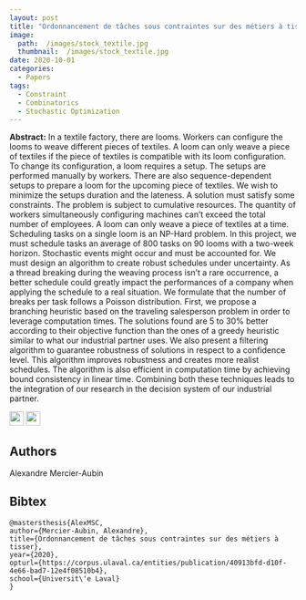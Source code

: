 ```yaml
---
layout: post
title: "Ordonnancement de tâches sous contraintes sur des métiers à tisser"
image: 
  path:  /images/stock_textile.jpg
  thumbnail:  /images/stock_textile.jpg
date: 2020-10-01
categories:
  - Papers
tags:
  - Constraint
  - Combinatorics
  - Stochastic Optimization
---
```


**Abstract:** In a textile factory, there are looms. Workers can configure the looms to weave different pieces of
textiles. A loom can only weave a piece of textiles if the piece of textiles is compatible with its loom
configuration. To change its configuration, a loom requires a setup. The setups are performed manually
by workers. There are also sequence-dependent setups to prepare a loom for the upcoming piece of
textiles. We wish to minimize the setups duration and the lateness. A solution must satisfy some
constraints. The problem is subject to cumulative resources. The quantity of workers simultaneously
configuring machines can’t exceed the total number of employees. A loom can only weave a piece
of textiles at a time. Scheduling tasks on a single loom is an NP-Hard problem. In this project, we
must schedule tasks an average of 800 tasks on 90 looms with a two-week horizon. Stochastic events
might occur and must be accounted for. We must design an algorithm to create robust schedules under
uncertainty. As a thread breaking during the weaving process isn’t a rare occurrence, a better schedule
could greatly impact the performances of a company when applying the schedule to a real situation.
We formulate that the number of breaks per task follows a Poisson distribution. First, we propose
a branching heuristic based on the traveling salesperson problem in order to leverage computation
times. The solutions found are 5 to 30% better according to their objective function than the ones of
a greedy heuristic similar to what our industrial partner uses. We also present a filtering algorithm to
guarantee robustness of solutions in respect to a confidence level. This algorithm improves robustness
and creates more realist schedules. The algorithm is also efficient in computation time by achieving
bound consistency in linear time. Combining both these techniques leads to the integration of our
research in the decision system of our industrial partner.

[<img src="/Work/icons/pdf.png" width="25"/>](/Work/papers/MasterThesis.pdf)
[<img src="/Work/icons/link.png" width="25"/>](https://corpus.ulaval.ca/entities/publication/40913bfd-d10f-4e66-bad7-12e4f08510b4)

## Authors
Alexandre Mercier-Aubin

## Bibtex
```
@mastersthesis{AlexMSC,
author={Mercier-Aubin, Alexandre},
title={Ordonnancement de tâches sous contraintes sur des métiers à tisser},
year={2020},
opturl={https://corpus.ulaval.ca/entities/publication/40913bfd-d10f-4e66-bad7-12e4f08510b4},
school={Universit\'e Laval}
}
```